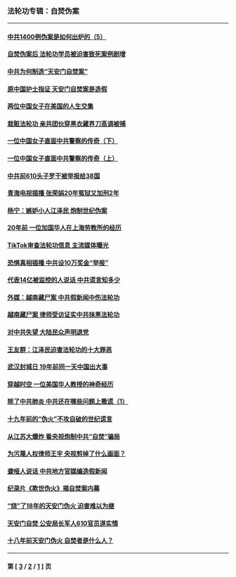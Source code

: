 ### 法轮功专辑：自焚伪案
---
#### [中共1400例伪案是如何出炉的（5）](../../pages/nf5562/n13226831.md?10240430) 
#### [自焚伪案后 法轮功学员被迫害致死案例剧增](../../pages/nf5562/n13190600.md?10240430) 
#### [中共为何制造“天安门自焚案”](../../pages/nf5562/n13183270.md?10240430) 
#### [原中国护士指证 天安门自焚案是造假](../../pages/nf5562/n13172289.md?10240430) 
#### [两位中国女子在美国的人生交集](../../pages/nf5562/n13156138.md?10240430) 
#### [栽赃法轮功 亲共团伙穿黑衣藏界刀高调被捕](../../pages/nf5562/n13073780.md?10240430) 
#### [一位中国女子直面中共警察的传奇（下）](../../pages/nf5562/n12989706.md?10240430) 
#### [一位中国女子直面中共警察的传奇（上）](../../pages/nf5562/n12985072.md?10240430) 
#### [中共前610头子罗干被举报给38国](../../pages/nf5562/n12975419.md?10240430) 
#### [青海电视插播 张荣娟20年冤狱又加刑2年](../../pages/nf5562/n12738166.md?10240430) 
#### [杨宁：嫉妒小人江泽民 炮制世纪伪案](../../pages/nf5562/n12724108.md?10240430) 
#### [20年前 一位加国华人在上海劳教所的经历](../../pages/nf5562/n12707932.md?10240430) 
#### [TikTok审查法轮功信息 主流媒体曝光](../../pages/nf5562/n12362336.md?10240430) 
#### [恐惧真相插播 中共设10万奖金“举报”](../../pages/nf5562/n12306396.md?10240430) 
#### [代表14亿被监控的人说话 中共谎言知多少](../../pages/nf5562/n12297484.md?10240430) 
#### [外媒：越南藏尸案 中共假新闻中伤法轮功](../../pages/nf5562/n12264411.md?10240430) 
#### [越南藏尸案 律师受访证实中共抹黑法轮功](../../pages/nf5562/n12261878.md?10240430) 
#### [对中共失望 大陆民众声明退党](../../pages/nf5562/n12187315.md?10240430) 
#### [王友群：江泽民迫害法轮功的十大罪恶](../../pages/nf5562/n12169074.md?10240430) 
#### [武汉封城日 19年前同一天中国出大事](../../pages/nf5562/n12150901.md?10240430) 
#### [穿越时空  一位美国华人教授的神奇经历](../../pages/nf5562/n12097460.md?10240430) 
#### [除了中共肺炎 中共还在哪些问题上撒谎（1）](../../pages/nf5562/n11955770.md?10240430) 
#### [十九年前的“伪火”不攻自破的世纪谎言](../../pages/nf5562/n11813238.md?10240430) 
#### [从江苏大爆炸 看央视炮制中共“自焚”骗局](../../pages/nf5562/n11140275.md?10240430) 
#### [为污蔑人权律师王宇 央视剪掉了什么画面？](../../pages/nf5562/n11130142.md?10240430) 
#### [聋哑人说话 中共地方官媒编造假新闻](../../pages/nf5562/n11006067.md?10240430) 
#### [纪录片《欺世伪火》揭自焚案内幕](../../pages/nf5562/n11002664.md?10240430) 
#### [“烧”了18年的天安门伪火 迫害难以为继](../../pages/nf5562/n10996660.md?10240430) 
#### [天安门自焚 公安局长军人610官员道实情](../../pages/nf5562/n10997098.md?10240430) 
#### [十八年前天安门伪火 自焚者是什么人？](../../pages/nf5562/n10996556.md?10240430) 

---
#### 第 [ [3](./3.md?10240430) / [2](./2.md?10240430) / [1](./1.md?10240430) ] 页
